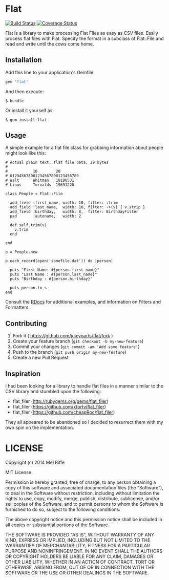 # Flat

[![Build Status](https://travis-ci.org/juicyparts/flat.svg?branch=develop)](https://travis-ci.org/juicyparts/flat)
[![Coverage Status](https://coveralls.io/repos/juicyparts/flat/badge.png?branch=develop)](https://coveralls.io/r/juicyparts/flat?branch=develop)

Flat is a library to make processing Flat Flies as easy as CSV files. Easily process flat files with Flat. Specify the format in a subclass of Flat::File and read and write until the cows come home.

## Installation

Add this line to your application's Gemfile:

```ruby
gem 'flat'
```

And then execute:

    $ bundle

Or install it yourself as:

    $ gem install flat

## Usage

A simple example for a flat file class for grabbing information about
people might look like this:

    # Actual plain text, flat file data, 29 bytes
    #
    #           10        20
    # 012345678901234567890123456789
    # Walt      Whitman   18190531
    # Linus     Torvalds  19691228

    class People < Flat::File

      add_field :first_name, width: 10, filter: :trim
      add_field :last_name,  width: 10, filter: ->(v) { v.strip }
      add_field :birthday,   width: 8,  filter: BirthdayFilter
      pad       :autoname,   width: 2

      def self.trim(v)
        v.trim
      end

    end

    p = People.new

    p.each_record(open('somefile.dat')) do |person|

      puts "First Name: #{person.first_name}"
      puts "Last Name : #{person.last_name}"
      puts "Birthday : #{person.birthday}"

      puts person.to_s
    end

Consult the [RDocs](http://rubydoc.info/github/juicyparts/flat) for additional examples, and information on Filters and
Formatters.

## Contributing

1. Fork it ( https://github.com/juicyparts/flat/fork )
2. Create your feature branch (`git checkout -b my-new-feature`)
3. Commit your changes (`git commit -am 'Add some feature'`)
4. Push to the branch (`git push origin my-new-feature`)
5. Create a new Pull Request

## Inspiration

I had been looking for a library to handle flat files in a manner similar to
the CSV library and stumbled upon the following:

* flat_filer (http://rubygems.org/gems/flat_filer)
* flat_filer (https://github.com/xforty/flat_filer)
* flat_filer (https://github.com/cheapRoc/flat_filer)

They all appeared to be abandoned so I decided to resurrect them with my own
spin on the implementation.

# LICENSE

Copyright (c) 2014 Mel Riffe

MIT License

Permission is hereby granted, free of charge, to any person obtaining
a copy of this software and associated documentation files (the
"Software"), to deal in the Software without restriction, including
without limitation the rights to use, copy, modify, merge, publish,
distribute, sublicense, and/or sell copies of the Software, and to
permit persons to whom the Software is furnished to do so, subject to
the following conditions:

The above copyright notice and this permission notice shall be
included in all copies or substantial portions of the Software.

THE SOFTWARE IS PROVIDED "AS IS", WITHOUT WARRANTY OF ANY KIND,
EXPRESS OR IMPLIED, INCLUDING BUT NOT LIMITED TO THE WARRANTIES OF
MERCHANTABILITY, FITNESS FOR A PARTICULAR PURPOSE AND
NONINFRINGEMENT. IN NO EVENT SHALL THE AUTHORS OR COPYRIGHT HOLDERS BE
LIABLE FOR ANY CLAIM, DAMAGES OR OTHER LIABILITY, WHETHER IN AN ACTION
OF CONTRACT, TORT OR OTHERWISE, ARISING FROM, OUT OF OR IN CONNECTION
WITH THE SOFTWARE OR THE USE OR OTHER DEALINGS IN THE SOFTWARE.
